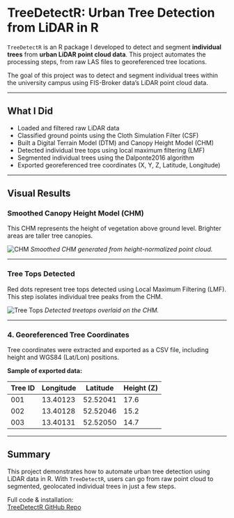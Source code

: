 # TreeDetectR: Urban Tree Detection from LiDAR in R

`TreeDetectR` is an R package I developed to detect and segment **individual trees** from **urban LiDAR point cloud data**. This project automates the processing steps, from raw LAS files to georeferenced tree locations.

The goal of this project was to detect and segment individual trees within the university campus using FIS-Broker data’s LiDAR point cloud data. 

---

## What I Did

- Loaded and filtered raw LiDAR data
- Classified ground points using the Cloth Simulation Filter (CSF)
- Built a Digital Terrain Model (DTM) and Canopy Height Model (CHM)
- Detected individual tree tops using local maximum filtering (LMF)
- Segmented individual trees using the Dalponte2016 algorithm
- Exported georeferenced tree coordinates (X, Y, Z, Latitude, Longitude)

---

## Visual Results

### Smoothed Canopy Height Model (CHM)

This CHM represents the height of vegetation above ground level. Brighter areas are taller tree canopies.

![CHM](https://fyeqaa.github.io/TreeDetectR/assets/TreeDetectR/Smoothed_CHM.png)
*Smoothed CHM generated from height-normalized point cloud.*

---

### Tree Tops Detected

Red dots represent tree tops detected using Local Maximum Filtering (LMF). This step isolates individual tree peaks from the CHM.

![Tree Tops](https://fyeqaa.github.io/assets/TreeDetectR/treetops.png)
*Detected treetops overlaid on the CHM.*

---



### 4. Georeferenced Tree Coordinates

Tree coordinates were extracted and exported as a CSV file, including height and WGS84 (Lat/Lon) positions.

**Sample of exported data:**

| Tree ID | Longitude | Latitude | Height (Z) |
|---------|-----------|----------|------------|
| 001     | 13.40123  | 52.52041 | 17.6       |
| 002     | 13.40128  | 52.52046 | 15.2       |
| 003     | 13.40131  | 52.52050 | 14.7       |

---

## Summary

This project demonstrates how to automate urban tree detection using LiDAR data in R. With `TreeDetectR`, users can go from raw point cloud to segmented, geolocated individual trees in just a few steps.

Full code & installation:  
[TreeDetectR GitHub Repo](https://github.com/fyeqaa/TreeDetectR)

